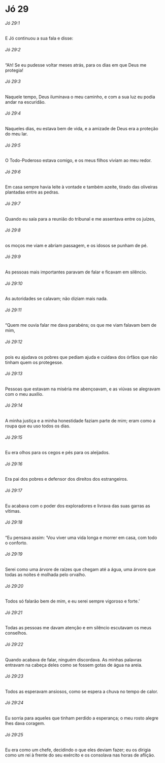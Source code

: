 # Jó 29

###### Jó 29:1

E Jó continuou a sua fala e disse:

###### Jó 29:2

“Ah! Se eu pudesse voltar meses atrás, para os dias em que Deus me protegia!

###### Jó 29:3

Naquele tempo, Deus iluminava o meu caminho, e com a sua luz eu podia andar na escuridão.

###### Jó 29:4

Naqueles dias, eu estava bem de vida, e a amizade de Deus era a proteção do meu lar.

###### Jó 29:5

O Todo-Poderoso estava comigo, e os meus filhos viviam ao meu redor.

###### Jó 29:6

Em casa sempre havia leite à vontade e também azeite, tirado das oliveiras plantadas entre as pedras.

###### Jó 29:7

Quando eu saía para a reunião do tribunal e me assentava entre os juízes,

###### Jó 29:8

os moços me viam e abriam passagem, e os idosos se punham de pé.

###### Jó 29:9

As pessoas mais importantes paravam de falar e ficavam em silêncio.

###### Jó 29:10

As autoridades se calavam; não diziam mais nada.

###### Jó 29:11

“Quem me ouvia falar me dava parabéns; os que me viam falavam bem de mim,

###### Jó 29:12

pois eu ajudava os pobres que pediam ajuda e cuidava dos órfãos que não tinham quem os protegesse.

###### Jó 29:13

Pessoas que estavam na miséria me abençoavam, e as viúvas se alegravam com o meu auxílio.

###### Jó 29:14

A minha justiça e a minha honestidade faziam parte de mim; eram como a roupa que eu uso todos os dias.

###### Jó 29:15

Eu era olhos para os cegos e pés para os aleijados.

###### Jó 29:16

Era pai dos pobres e defensor dos direitos dos estrangeiros.

###### Jó 29:17

Eu acabava com o poder dos exploradores e livrava das suas garras as vítimas.

###### Jó 29:18

“Eu pensava assim: ‘Vou viver uma vida longa e morrer em casa, com todo o conforto.

###### Jó 29:19

Serei como uma árvore de raízes que chegam até a água, uma árvore que todas as noites é molhada pelo orvalho.

###### Jó 29:20

Todos só falarão bem de mim, e eu serei sempre vigoroso e forte.’

###### Jó 29:21

Todas as pessoas me davam atenção e em silêncio escutavam os meus conselhos.

###### Jó 29:22

Quando acabava de falar, ninguém discordava. As minhas palavras entravam na cabeça deles como se fossem gotas de água na areia.

###### Jó 29:23

Todos as esperavam ansiosos, como se espera a chuva no tempo de calor.

###### Jó 29:24

Eu sorria para aqueles que tinham perdido a esperança; o meu rosto alegre lhes dava coragem.

###### Jó 29:25

Eu era como um chefe, decidindo o que eles deviam fazer; eu os dirigia como um rei à frente do seu exército e os consolava nas horas de aflição.

